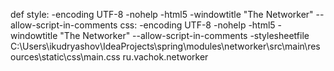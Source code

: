 def style:
-encoding UTF-8 -nohelp -html5 -windowtitle "The Networker"  --allow-script-in-comments
css:
-encoding UTF-8 -nohelp -html5 -windowtitle "The Networker"  --allow-script-in-comments -stylesheetfile C:\Users\ikudryashov\IdeaProjects\spring\modules\networker\src\main\resources\static\css\main.css ru.vachok.networker